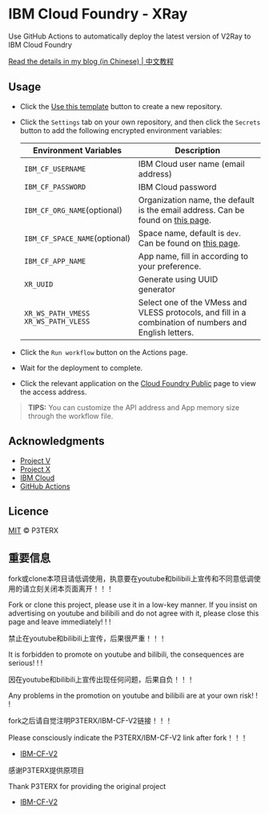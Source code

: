 # IBM Cloud Foundry - XRay

Use GitHub Actions to automatically deploy the latest version of V2Ray to IBM Cloud Foundry

[Read the details in my blog (in Chinese) | 中文教程](https://p3terx.com/archives/how-to-use-ibm-cloud-gracefully-for-free.html)

## Usage

- Click the [Use this template](https://github.com/P3TERX/IBM-CF-V2/generate) button to create a new repository.
- Click the `Settings` tab on your own repository, and then click the `Secrets` button to add the following encrypted environment variables:

  | Environment Variables | Description |
  | --------------------- | ----------- |
  | `IBM_CF_USERNAME`       | IBM Cloud user name (email address) |
  | `IBM_CF_PASSWORD` | IBM Cloud password |
  | `IBM_CF_ORG_NAME`(optional) | Organization name, the default is the email address. Can be found on [this page](https://cloud.ibm.com/account/cloud-foundry). |
  | `IBM_CF_SPACE_NAME`(optional) | Space name, default is `dev`. Can be found on [this page](https://cloud.ibm.com/account/cloud-foundry). |
  | `IBM_CF_APP_NAME` | App name, fill in according to your preference. |
  | `XR_UUID` | Generate using UUID generator |
  | `XR_WS_PATH_VMESS` </br> `XR_WS_PATH_VLESS` | Select one of the VMess and VLESS protocols, and fill in a combination of numbers and English letters. |

- Click the `Run workflow` button on the Actions page.
- Wait for the deployment to complete.
- Click the relevant application on the [Cloud Foundry Public](https://cloud.ibm.com/cloudfoundry/public) page to view the access address.

> **TIPS:** You can customize the API address and App memory size through the workflow file.

## Acknowledgments

- [Project V](https://github.com/v2ray/v2ray-core.git)
- [Project X](https://github.com/XTLS/Xray-core.git)
- [IBM Cloud](https://cloud.ibm.com/)
- [GitHub Actions](https://github.com/features/actions)

## Licence

[MIT](https://github.com/P3TERX/IBM-CF-V2/blob/main/LICENSE) © P3TERX

## 重要信息

fork或clone本项目请低调使用，执意要在youtube和bilibili上宣传和不同意低调使用的请立刻关闭本页面离开！！！

Fork or clone this project, please use it in a low-key manner. If you insist on advertising on youtube and bilibili and do not agree with it, please close this page and leave immediately! ! !

禁止在youtube和bilibili上宣传，后果很严重！！！

It is forbidden to promote on youtube and bilibili, the consequences are serious! ! !

因在youtube和bilibili上宣传出现任何问题，后果自负！！！

Any problems in the promotion on youtube and bilibili are at your own risk! ! !

fork之后请自觉注明P3TERX/IBM-CF-V2链接！！！

Please consciously indicate the P3TERX/IBM-CF-V2 link after fork！！！

- [IBM-CF-V2](https://github.com/P3TERX/IBM-CF-V2.git)

感谢P3TERX提供原项目

Thank P3TERX for providing the original project

- [IBM-CF-V2](https://github.com/P3TERX/IBM-CF-V2.git)
